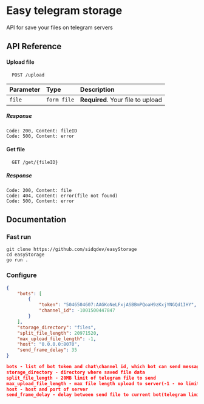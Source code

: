 
# Easy telegram storage

API for save your files on telegram servers


## API Reference

#### Upload file

```http
  POST /upload
```

| Parameter | Type     | Description                |
| :-------- | :------- | :------------------------- |
| `file` | `form file` | **Required**. Your file to upload |

##### Response
    Code: 200, Content: fileID
    Code: 500, Content: error

#### Get file

```http
  GET /get/{fileID}
```

##### Response
    Code: 200, Content: file
    Code: 404, Content: error(file not found)
    Code: 500, Content: error

## Documentation

### Fast run

```git
git clone https://github.com/sidqdev/easyStorage
cd easyStorage
go run .
```

### Configure
```json
{
    "bots": [
        {
            "token": "5046504607:AAGKoNeLFxjASBBmPQoaH9zKxjYNGQd1IHY",
            "channel_id": -1001500447847
        }
    ],
    "storage_directory": "files",
    "split_file_length": 20971520,
    "max_upload_file_length": -1,
    "host": "0.0.0.0:8070",
    "send_frame_delay": 35
}

bots - list of bot token and chat\channel id, which bot can send message
storage_directory - directory where saved file data
split_file_length - 20MB limit of telegram file to send
max_upload_file_length - max file length upload to server(-1 - no limit)
host - host and port of server
send_frame_delay - delay between send file to current bot(telegram limit 30 notifications in 1 second)
```